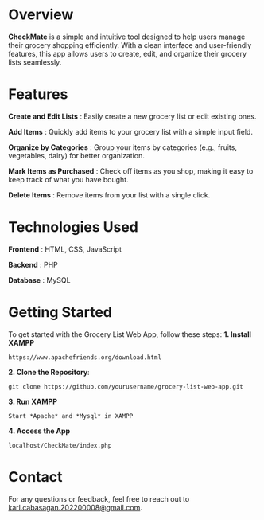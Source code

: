 # Overview

**CheckMate** is a simple and intuitive tool designed to help users manage their grocery shopping efficiently. With a clean interface and user-friendly features, this app allows users to create, edit, and organize their grocery lists seamlessly.

# Features

**Create and Edit Lists** : Easily create a new grocery list or edit existing ones.

**Add Items** : Quickly add items to your grocery list with a simple input field.

**Organize by Categories** : Group your items by categories (e.g., fruits, vegetables, dairy) for better organization.

**Mark Items as Purchased** : Check off items as you shop, making it easy to keep track of what you have bought.

**Delete Items** : Remove items from your list with a single click.

# Technologies Used

**Frontend** : HTML, CSS, JavaScript

**Backend** : PHP

**Database** : MySQL

# Getting Started

To get started with the Grocery List Web App, follow these steps:
  **1. Install XAMPP**
  
    https://www.apachefriends.org/download.html
    
  **2. Clone the Repository**:
  
    git clone https://github.com/yourusername/grocery-list-web-app.git

  **3. Run XAMPP**

    Start *Apache* and *Mysql* in XAMPP

  **4. Access the App**
  
    localhost/CheckMate/index.php

# Contact

For any questions or feedback, feel free to reach out to karl.cabasagan.202200008@gmail.com.
